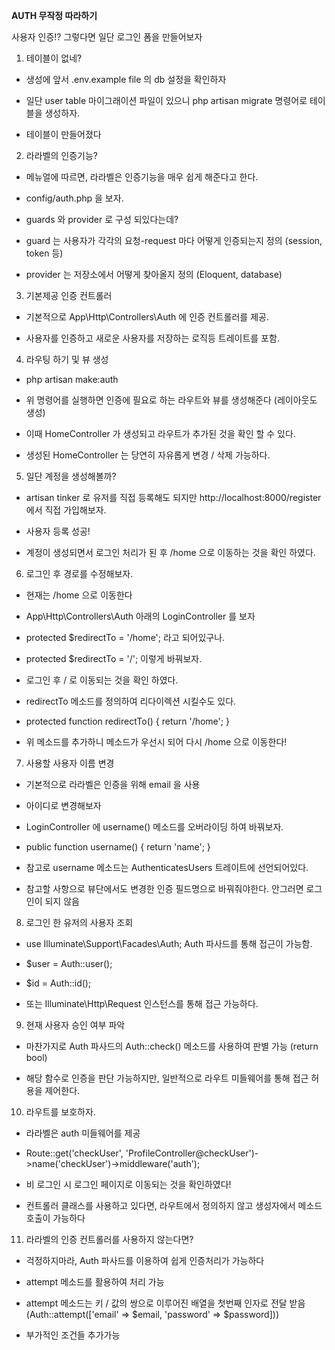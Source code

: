 **AUTH 무작정 따라하기**

사용자 인증!? 
그렇다면 일단 로그인 폼을 만들어보자

1. 테이블이 없네? 

 - 생성에 앞서 .env.example file 의 db 설정을 확인하자

 - 일단 user table 마이그래이션 파일이 있으니 php artisan migrate 명령어로 테이블을 생성하자.

 - 테이블이 만들어졌다
 

2. 라라벨의 인증기능?

 - 메뉴얼에 따르면, 라라벨은 인증기능을 매우 쉽게 해준다고 한다.
 
 - config/auth.php 을 보자. 
 
 - guards 와 provider 로 구성 되있다는데?
 
 - guard 는 사용자가 각각의 요청-request 마다 어떻게 인증되는지 정의 (session, token 등)
 
 - provider 는 저장소에서 어떻게 찾아올지 정의 (Eloquent, database)


3. 기본제공 인증 컨트롤러

 - 기본적으로 App\Http\Controllers\Auth 에 인증 컨트롤러를 제공.
 
 - 사용자를 인증하고 새로운 사용자를 저장하는 로직등 트레이트를 포함.

 
4. 라우팅 하기 및 뷰 생성

 - php artisan make:auth 
 
 - 위 명령어를 실행하면 인증에 필요로 하는 라우트와 뷰를 생성해준다 (레이아웃도 생성)
 
 - 이때 HomeController 가 생성되고 라우트가 추가된 것을 확인 할 수 있다.
 
 - 생성된 HomeController 는 당연히 자유롭게 변경 / 삭제 가능하다.
 
 
5. 일단 계정을 생성해볼까?

 - artisan tinker 로 유저를 직접 등록해도 되지만 http://localhost:8000/register 에서 직접 가입해보자.

 - 사용자 등록 성공!
 
 - 계정이 생성되면서 로그인 처리가 된 후 /home 으로 이동하는 것을 확인 하였다.
 
 
6. 로그인 후 경로를 수정해보자.

 - 현재는 /home 으로 이동한다
 
 - App\Http\Controllers\Auth 아래의 LoginController 를 보자
 
 - protected $redirectTo = '/home';  라고 되어있구나.
 
 - protected $redirectTo = '/';  이렇게 바꿔보자.
 
 - 로그인 후 / 로 이동되는 것을 확인 하였다.
 
 - redirectTo 메소드를 정의하여 리다이렉션 시킬수도 있다.
 
 - protected function redirectTo()
   {
       return '/home';
   }
   
 - 위 메소드를 추가하니 메소드가 우선시 되어 다시 /home 으로 이동한다!
 
 
7. 사용할 사용자 이름 변경

 - 기본적으로 라라벨은 인증을 위해 email 을 사용
  
 - 아이디로 변경해보자
 
 - LoginController 에 username() 메소드를 오버라이딩 하여 바꿔보자.
 
 - public function username()
   {
       return 'name';
   }
   
 - 참고로 username 메소드는 AuthenticatesUsers 트레이트에 선언되어있다.
 
 - 참고할 사항으로 뷰단에서도 변경한 인증 필드명으로 바꿔줘야한다. 안그러면 로그인이 되지 않음
 
 
8. 로그인 한 유저의 사용자 조회

 - use Illuminate\Support\Facades\Auth; Auth 파사드를 통해 접근이 가능함.
 
 - $user = Auth::user();
 
 - $id = Auth::id();
 
 - 또는 Illuminate\Http\Request 인스턴스를 통해 접근 가능하다.


9. 현재 사용자 승인 여부 파악

 - 마찬가지로 Auth 파사드의 Auth::check() 메소드를 사용하여 판별 가능 (return bool)
 
 - 해당 함수로 인증을 판단 가능하지만, 일반적으로 라우트 미들웨어를 통해 접근 허용을 제어한다.


10. 라우트를 보호하자.

 - 라라벨은 auth 미들웨어를 제공

 - Route::get('checkUser', 'ProfileController@checkUser')->name('checkUser')->middleware('auth');
 
 - 비 로그인 시 로그인 페이지로 이동되는 것을 확인하였다!
 
 - 컨트롤러 클래스를 사용하고 있다면, 라우트에서 정의하지 않고 생성자에서 메소드 호출이 가능하다


11. 라라벨의 인증 컨트롤러를 사용하지 않는다면?

 - 걱정하지마라, Auth 파사드를 이용하여 쉽게 인증처리가 가능하다
 
 - attempt 메소드를 활용하여 처리 가능
 
 - attempt 메소드는 키 / 값의 쌍으로 이루어진 배열을 첫번째 인자로 전달 받음 (Auth::attempt(['email' => $email, 'password' => $password]))
 
 - 부가적인 조건들 추가가능